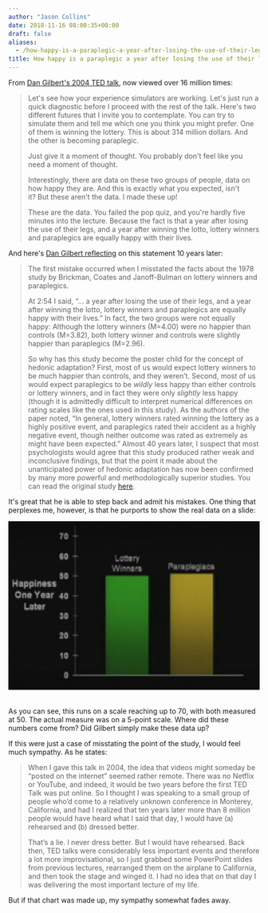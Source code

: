 ```yaml
---
author: "Jason Collins"
date: 2018-11-16 08:00:35+00:00
draft: false
aliases:
  - /how-happy-is-a-paraplegic-a-year-after-losing-the-use-of-their-legs
title: How happy is a paraplegic a year after losing the use of their legs?
---
```


From [Dan Gilbert's 2004 TED talk](https://www.ted.com/talks/dan_gilbert_asks_why_are_we_happy), now viewed over 16 million times:

>Let's see how your experience simulators are working. Let's just run a quick diagnostic before I proceed with the rest of the talk. Here's two different futures that I invite you to contemplate. You can try to simulate them and tell me which one you think you might prefer. One of them is winning the lottery. This is about 314 million dollars. And the other is becoming paraplegic.
>
> Just give it a moment of thought. You probably don't feel like you need a moment of thought.  
>
>Interestingly, there are data on these two groups of people, data on how happy they are. And this is exactly what you expected, isn't it? But these aren't the data. I made these up!  
>  
>These are the data. You failed the pop quiz, and you're hardly five minutes into the lecture. Because the fact is that a year after losing the use of their legs, and a year after winning the lotto, lottery winners and paraplegics are equally happy with their lives.

And here's [Dan Gilbert reflecting](https://blog.ted.com/ten-years-later-dan-gilbert-on-life-after-the-surprising-science-of-happiness/) on this statement 10 years later:

>The first mistake occurred when I misstated the facts about the 1978 study by Brickman, Coates and Janoff-Bulman on lottery winners and paraplegics.
>
> At 2:54 I said, “… a year after losing the use of their legs, and a year after winning the lotto, lottery winners and paraplegics are equally happy with their lives.” In fact, the two groups were not equally happy: Although the lottery winners (M=4.00) were no happier than controls (M=3.82), both lottery winner and controls were slightly happier than paraplegics (M=2.96).
>
> So why has this study become the poster child for the concept of hedonic adaptation? First, most of us would expect lottery winners to be much happier than controls, and they weren’t. Second, most of us would expect paraplegics to be _wildly_ less happy than either controls or lottery winners, and in fact they were only _slightly_ less happy (though it is admittedly difficult to interpret numerical differences on rating scales like the ones used in this study). As the authors of the paper noted, “In general, lottery winners rated winning the lottery as a highly positive event, and paraplegics rated their accident as a highly negative event, though neither outcome was rated as extremely as might have been expected.” Almost 40 years later, I suspect that most psychologists would agree that this study produced rather weak and inconclusive findings, but that the point it made about the unanticipated power of hedonic adaptation has now been confirmed by many more powerful and methodologically superior studies. You can read the original study [here](http://psycnet.apa.org/journals/psp/36/8/917/).

It's great that he is able to step back and admit his mistakes. One thing that perplexes me, however, is that he purports to show the real data on a slide:

![Gilbert](img/gilbert.jpg) 

As you can see, this runs on a scale reaching up to 70, with both measured at 50. The actual measure was on a 5-point scale. Where did these numbers come from? Did Gilbert simply make these data up?

If this were just a case of misstating the point of the study, I would feel much sympathy. As he states:

>When I gave this talk in 2004, the idea that videos might someday be “posted on the internet” seemed rather remote. There was no Netflix or YouTube, and indeed, it would be two years before the first TED Talk was put online. So I thought I was speaking to a small group of people who’d come to a relatively unknown conference in Monterey, California, and had I realized that ten years later more than 8 million people would have heard what I said that day, I would have (a) rehearsed and (b) dressed better.
>
> That’s a lie. I never dress better. But I would have rehearsed. Back then, TED talks were considerably less important events and therefore a lot more improvisational, so I just grabbed some PowerPoint slides from previous lectures, rearranged them on the airplane to California, and then took the stage and winged it. I had no idea that on that day I was delivering the most important lecture of my life.

But if that chart was made up, my sympathy somewhat fades away.
